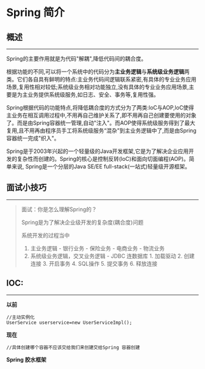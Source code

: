 # **Spring 简介**
## **概述**
---

Spring的主要作用就是为代码"解耦",降低代码间的耦合度。

根据功能的不同,可以将一个系统中的代码分为**主业务逻辑**与**系统级业务逻辑**两类。它们各自具有鲜明的特点:主业务代码间逻辑联系紧密,有具体的专业业务应用场景,复用性相对较低;系统级业务相对功能独立,没有具体的专业业务应用场景,主要是为主业务提供系统级服务,如日志、安全、事务等,复用性强。

Spring根据代码的功能特点,将降低耦合度的方式分为了两类:loC与AOP,loC使得主业务在相互调用过程中,不用再自己维护关系了,即不用再自己创建要使用的对象了。而是由Spring容器统一管理,自动"注入"。而AOP使得系统级服务得到了最大复用,且不用再由程序员手工将系统级服务“混杂"到主业务逻辑中了,而是由Spring容器统一完成"织入"。

Spring是于2003年兴起的一个轻量级的Java开发框架,它是为了解决企业应用开发的复杂性而创建的。Spring的核心是控制反转(loC)和面向切面编程(AOP)。简单来说, Spring是一个分层的Java SE/EE full-stack(一站式)轻量级开源框架。

## **面试小技巧**
---

> 面试：你是怎么理解Spring的？
>
> Spring是为了解决企业级开发的复杂度(耦合度)问题
>
> 系统开发的过程当中
>
> 1. 主业务逻辑
    - 银行业务
    - 保险业务
    - 电商业务
    - 物流业务
> 2. 系统级业务逻辑，交叉业务逻辑
    - JDBC 连数据库
        1. 加载驱动
        2. 创建连接
        3. 开启事务
        4. SQL操作
        5. 提交事务
        6. 释放连接

## **IOC:**
---

**以前**
```
//主动实例化
UserService userservice=new UserServiceImpl(); 

```
**现在**
```
//具体创建哪个容器不应该交给我们来创建交给Spring 容器创建
```

**Spring 胶水框架**